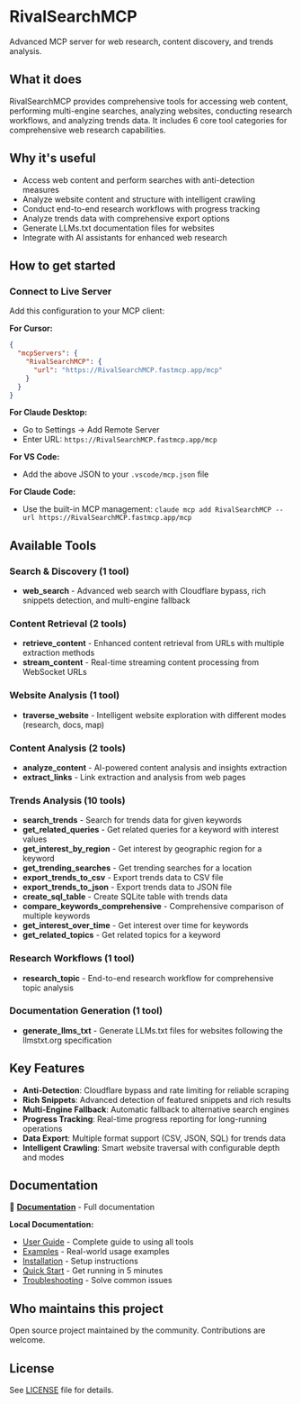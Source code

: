 
# RivalSearchMCP

Advanced MCP server for web research, content discovery, and trends analysis.

## What it does

RivalSearchMCP provides comprehensive tools for accessing web content, performing multi-engine searches, analyzing websites, conducting research workflows, and analyzing trends data. It includes 6 core tool categories for comprehensive web research capabilities.

## Why it's useful

- Access web content and perform searches with anti-detection measures
- Analyze website content and structure with intelligent crawling
- Conduct end-to-end research workflows with progress tracking
- Analyze trends data with comprehensive export options
- Generate LLMs.txt documentation files for websites
- Integrate with AI assistants for enhanced web research

## How to get started

### Connect to Live Server

Add this configuration to your MCP client:

**For Cursor:**
```json
{
  "mcpServers": {
    "RivalSearchMCP": {
      "url": "https://RivalSearchMCP.fastmcp.app/mcp"
    }
  }
}
```

**For Claude Desktop:**
- Go to Settings → Add Remote Server
- Enter URL: `https://RivalSearchMCP.fastmcp.app/mcp`

**For VS Code:**
- Add the above JSON to your `.vscode/mcp.json` file

**For Claude Code:**
- Use the built-in MCP management: `claude mcp add RivalSearchMCP --url https://RivalSearchMCP.fastmcp.app/mcp`

## Available Tools

### Search & Discovery (1 tool)
- **web_search** - Advanced web search with Cloudflare bypass, rich snippets detection, and multi-engine fallback

### Content Retrieval (2 tools)
- **retrieve_content** - Enhanced content retrieval from URLs with multiple extraction methods
- **stream_content** - Real-time streaming content processing from WebSocket URLs

### Website Analysis (1 tool)
- **traverse_website** - Intelligent website exploration with different modes (research, docs, map)

### Content Analysis (2 tools)
- **analyze_content** - AI-powered content analysis and insights extraction
- **extract_links** - Link extraction and analysis from web pages

### Trends Analysis (10 tools)
- **search_trends** - Search for trends data for given keywords
- **get_related_queries** - Get related queries for a keyword with interest values
- **get_interest_by_region** - Get interest by geographic region for a keyword
- **get_trending_searches** - Get trending searches for a location
- **export_trends_to_csv** - Export trends data to CSV file
- **export_trends_to_json** - Export trends data to JSON file
- **create_sql_table** - Create SQLite table with trends data
- **compare_keywords_comprehensive** - Comprehensive comparison of multiple keywords
- **get_interest_over_time** - Get interest over time for keywords
- **get_related_topics** - Get related topics for a keyword

### Research Workflows (1 tool)
- **research_topic** - End-to-end research workflow for comprehensive topic analysis

### Documentation Generation (1 tool)
- **generate_llms_txt** - Generate LLMs.txt files for websites following the llmstxt.org specification

## Key Features

- **Anti-Detection**: Cloudflare bypass and rate limiting for reliable scraping
- **Rich Snippets**: Advanced detection of featured snippets and rich results
- **Multi-Engine Fallback**: Automatic fallback to alternative search engines
- **Progress Tracking**: Real-time progress reporting for long-running operations
- **Data Export**: Multiple format support (CSV, JSON, SQL) for trends data
- **Intelligent Crawling**: Smart website traversal with configurable depth and modes

## Documentation

📖 **[Documentation](https://damionrashford.github.io/RivalSearchMCP)** - Full documentation

**Local Documentation:**
- [User Guide](docs/user-guide/overview.md) - Complete guide to using all tools
- [Examples](docs/examples/basic-usage.md) - Real-world usage examples
- [Installation](docs/getting-started/installation.md) - Setup instructions
- [Quick Start](docs/getting-started/quick-start.md) - Get running in 5 minutes
- [Troubleshooting](docs/getting-started/troubleshooting.md) - Solve common issues

## Who maintains this project

Open source project maintained by the community. Contributions are welcome.

## License

See [LICENSE](LICENSE) file for details.
